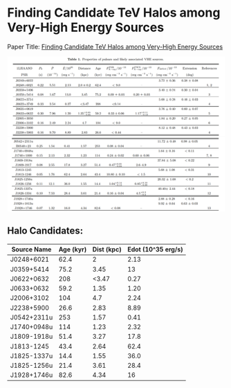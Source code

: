 # Finding Candidate TeV Halos among Very-High Energy Sources

Paper Title: [Finding Candidate TeV Halos among Very-High Energy Sources](https://arxiv.org/pdf/2403.16074)

![Candidate Table](images-folder/table1.png)
![Candidate Table 2](images-folder/table2.png)

## Halo Candidates:
| Source Name | Age (kyr) | Dist (kpc) | Edot (10^35 erg/s) |
| - | - | - | - |
| J0248+6021 | 62.4 | 2 | 2.13 |
| J0359+5414 | 75.2 | 3.45 | 13 |
| J0622+0632 | 208 | <3.47 | 0.27 |
| J0633+0632 | 59.2 | 1.35 | 1.20 |
| J2006+3102 | 104 | 4.7 | 2.24 |
| J2238+5900 | 26.6 | 2.83 | 8.89 |
| J0542+2311u | 253 | 1.57 | 0.41 |
| J1740+0948u | 114 | 1.23 | 2.32 |
| J1809-1918u | 51.4 | 3.27 | 17.8 |
| J1813-1245 | 43.4 | 2.64 | 62.4 |
| J1825-1337u | 14.4 | 1.55 | 36.0 |
| J1825-1256u | 21.4 | 3.61 | 28.4 |
| J1928+1746u | 82.6 | 4.34 | 16 |

